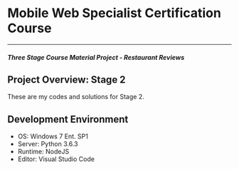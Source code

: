# Mobile Web Specialist Certification Course
---
#### _Three Stage Course Material Project - Restaurant Reviews_

## Project Overview: Stage 2

These are my codes and solutions for Stage 2.


## Development Environment
- OS: Windows 7 Ent. SP1
- Server: Python 3.6.3
- Runtime: NodeJS 
- Editor: Visual Studio Code



